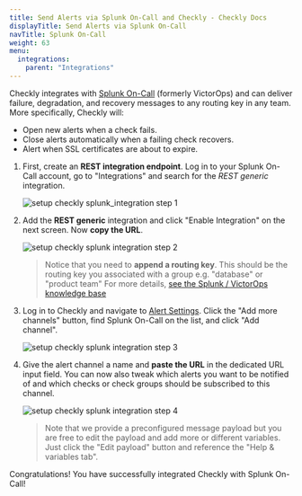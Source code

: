 ```yaml
---
title: Send Alerts via Splunk On-Call and Checkly - Checkly Docs
displayTitle: Send Alerts via Splunk On-Call
navTitle: Splunk On-Call
weight: 63     
menu:
  integrations:
    parent: "Integrations"
---
```


Checkly integrates with [Splunk On-Call](https://www.splunk.com/en_us/software/splunk-on-call.html) (formerly VictorOps) and can
deliver failure, degradation, and recovery messages to any routing key in any team. More specifically, Checkly will:

- Open new alerts when a check fails.
- Close alerts automatically when a failing check recovers.
- Alert when SSL certificates are about to expire.


1. First, create an **REST integration endpoint**. Log in to your Splunk On-Call account, go to "Integrations" and search for the *REST generic* integration.

   ![setup checkly splunk_integration step 1](/docs/images/integrations/splunk/splunk_step1.png)

2. Add the **REST generic** integration and click "Enable Integration" on the next screen. Now **copy the URL**.

   ![setup checkly splunk integration step 2](/docs/images/integrations/splunk/splunk_step2.png)

    > Notice that you need to **append a routing key**. This should be the routing key you associated with a group e.g. "database" or "product team"
    > For more details, [see the Splunk  / VictorOps knowledge base](https://help.victorops.com/knowledge-base/routing-keys/) 
   

3. Log in to Checkly and navigate to [Alert Settings](https://app.checklyhq.com/alert-settings/).
   Click the "Add more channels" button, find Splunk On-Call on the list, and click "Add channel".

   ![setup checkly splunk integration step 3](/docs/images/integrations/splunk/splunk_step3.png)


4. Give the alert channel a name and **paste the URL** in the dedicated URL input field. You can now also tweak
   which alerts you want to be notified of and which checks or check groups should be subscribed to this channel.

   ![setup checkly splunk integration step 4](/docs/images/integrations/splunk/splunk_step4.png)

   > Note that we provide a preconfigured message payload but you are free to edit the payload and add more or different
   > variables. Just click the "Edit payload" button and reference the "Help & variables tab".

Congratulations! You have successfully integrated Checkly with Splunk On-Call!
